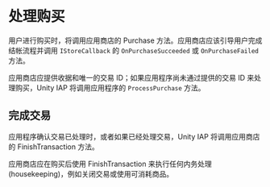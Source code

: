 处理购买
==================

用户进行购买时，将调用应用商店的 Purchase 方法。应用商店应该引导用户完成结帐流程并调用 ``IStoreCallback`` 的 ``OnPurchaseSucceeded`` 或 ``OnPurchaseFailed`` 方法。

应用商店应提供收据和唯一的交易 ID；如果应用程序尚未通过提供的交易 ID 来处理购买，Unity IAP 将调用应用程序的 ``ProcessPurchase`` 方法。

完成交易
----------------------

应用程序确认交易已处理时，或者如果已经处理交易，Unity IAP 将调用应用商店的 FinishTransaction 方法。

应用商店应在购买后使用 FinishTransaction 来执行任何内务处理 (housekeeping)，例如关闭交易或使用可消耗商品。
